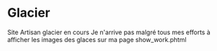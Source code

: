 # Glacier
Site Artisan glacier en cours 
Je n'arrive pas malgré tous mes efforts à afficher les images des glaces sur ma page show_work.phtml
